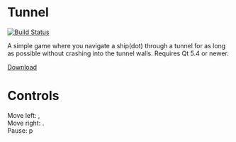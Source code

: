 Tunnel
======
[![Build Status](https://travis-ci.org/unixninja92/Tunnel.png)](https://travis-ci.org/unixninja92/Tunnel)

A simple game where you navigate a ship(dot) through a tunnel for as long as possible without crashing into the tunnel walls. Requires Qt 5.4 or newer.  
  
[Download](https://github.com/unixninja92/Tunnel/releases/latest)

Controls
=======
Move left: ,  
Move right: .  
Pause: p
